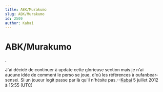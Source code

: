 ```yaml
---
title: ABK/Murakumo
slug: ABK/Murakumo
id: 2509
author: Kabai
---
```


# ABK/Murakumo

.

J'ai décidé de continuer à update cette glorieuse section mais je n'ai
aucune idée de comment le perso se joue, d'où les références à
oufanbear-sensei. Si un joueur legit passe par là qu'il n'hésite
pas.--[Kabai](Utilisateur:Kabai "wikilink") 5 juillet 2012 à 15:55 (UTC)
